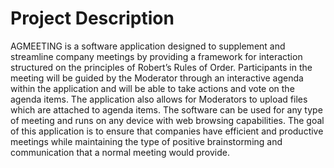 # Project Description

AGMEETING is a software application designed to supplement and streamline company meetings by providing a framework for interaction 
structured on the principles of Robert’s Rules of Order. Participants in the meeting will be guided by the Moderator through an interactive 
agenda within the application and will be able to take actions and vote on the agenda items. The application also allows for Moderators 
to upload files which are attached to agenda items. The software can be used for any type of meeting and runs on any device with web 
browsing capabilities. The goal of this application is to ensure that companies have efficient and productive meetings while maintaining 
the type of positive brainstorming and communication that a normal meeting would provide.
